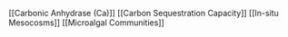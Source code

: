 [[Carbonic Anhydrase (Ca)]]
[[Carbon Sequestration Capacity]]
[[In-situ Mesocosms]]
[[Microalgal Communities]]
